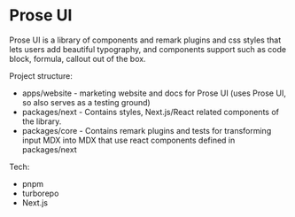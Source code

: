 # Prose UI

Prose UI is a library of components and remark plugins and css styles that lets users add beautiful typography, and components support such as code block, formula, callout out of the box.

Project structure:
- apps/website - marketing website and docs for Prose UI (uses Prose UI, so also serves as a testing ground)
- packages/next - Contains styles, Next.js/React related components of the library.
- packages/core - Contains remark plugins and tests for transforming input MDX into MDX that use react components defined in packages/next

Tech:
- pnpm
- turborepo
- Next.js
